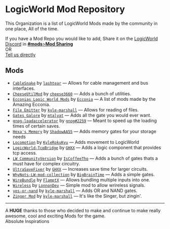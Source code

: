 # LogicWorld Mod Repository
This Organization is a list of LogicWorld Mods made by the community in one place, All of the time.

If you have a Mod Repo you would like to add, Share it on the [LogicWorld Discord](https://discord.gg/C5Qkk53) in [**#mods**>**Mod&nbsp;Sharing**](https://discord.com/channels/401255675264761866/910673109164638239)  
OR  
[Tell us directly](https://github.com/LogicWorld-Mod-Repository/.github/issues/new/choose)

## Mods

* [`CableSnake`](https://github.com/lashtear/CableSnake) by [`lashtear`](https://github.com/lashtear) &mdash; Allows for cable management and bus interfaces. 
* [`CheeseUtilMod`](https://github.com/cheese3660/CheeseUtilMod) by [`cheese3660`](https://github.com/cheese3660) &mdash; Adds a bunch of utilities. 
* [`Ecconias Logic World Mods`](https://github.com/Ecconia/Ecconia-LogicWorld-Mods) by [`Ecconia`](https://github.com/Ecconia) &mdash; A list of mods made by the Amazing Ecconia. 
* [`File Emitter`](https://github.com/kyle-marshall/file-emitter) by [`kyle-marshall`](https://github.com/kyle-marshall) &mdash; Allows for reading of files. 
* [`Gates Galore`](https://github.com/mtalyat/Gates-Galore) by [`mtalyat`](https://github.com/mtalyat) &mdash; Adds all the gate you would ever want. 
* [`gnog-loadaccelerator`](https://github.com/LogicWorld-Mod-Repository/gnog-loadaccelerator) by [`gnog#2259`](https://discord.com/users/487609645549223941) &mdash; Meant to speed up the loading times of certain saves. 
* [`Hexa's Memory`](https://github.com/ShadowAA55/HMM) by [`ShadowAA55`](https://github.com/ShadowAA55) &mdash; Adds memory gates for your storage needs 
* [`Locomotion`](https://github.com/KyleRokuKyu/Locomotion) by [`KyleRokuKyu`](https://github.com/KyleRokuKyu) &mdash; Adds movement to LogicWorld 
* [`LogicWorld-TcpBridge`](https://github.com/GHXX/LogicWorld-TcpBridge) by [`GHXX`](https://github.com/GHXX) &mdash; Adds a logic component that provides tcp access. 
* [`LW CommunityVersion`](https://github.com/IsCoffeeTho/LW-CommunityVersion) by [`IsCoffeeTho`](https://github.com/IsCoffeeTho) &mdash; Adds a bunch of gates thats a must have for complex circuitry. 
* [`UltraSaveFixer`](https://github.com/GHXX/LogicWorld-UltraSaveFixerItsOver300) by [`GHXX`](https://github.com/GHXX) &mdash; Increases save time for larger circuits.
* [`WhyNots-LW-mod-collection`](https://github.com/BigBrainTime/WhyNots-LW-mod-collection) by [`BigBrainTime`](https://github.com/BigBrainTime) &mdash; Adds a simple gates. 
* [`WireBundle`](https://github.com/FlamptX/WireBundle) by [`FlamptX`](https://github.com/FlamptX) &mdash; Allows bundling multiple inputs into one. 
* [`Wireless`](https://github.com/LonnonDev/Wireless) by [`LonnonDev`](https://github.com/LonnonDev) &mdash; Simple mod to allow wrireless signals. 
* [`yes-or-nand`](https://github.com/kyle-marshall/yes-or-nand) by [`kyle-marshall`](https://github.com/kyle-marshall) &mdash; Adds OR and NAND gates. 
* [`Zinger Mod`](https://github.com/kyle-marshall/zinger-mod) by [`kyle-marshall`](https://github.com/kyle-marshall) &mdash; It's like the Singer, but zingin'. 

___

A **HUGE** thanks to those who decided to make and continue to make really awesome, cool and exciting Mods for the game.  
Absolute Inspirations
